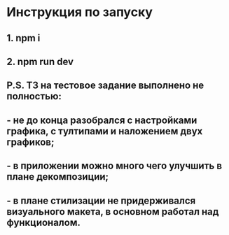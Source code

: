 # Инструкция по запуску

## 1. **npm i**

## 2. **npm run dev**

## P.S. ТЗ на тестовое задание выполнено не полностью:

## - не до конца разобрался с настройками графика, с тултипами и наложением двух графиков;

## - в приложении можно много чего улучшить в плане декомпозиции;

## - в плане стилизации не придерживался визуального макета, в основном работал над функционалом.
